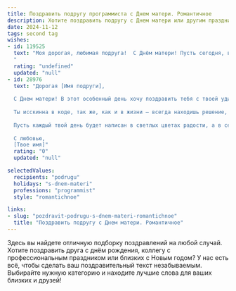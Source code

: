 ```yaml
---
title: Поздравить подругу программиста с Днем матери. Романтичное
description: Хотите поздравить подругу с Днем матери или другим праздником? Наш ИИ создаст незабываемое поздравление, а вы обязательно выделитесь среди других.  
date: 2024-11-12
tags: second tag
wishes:
- id: 119525
  text: "Моя дорогая, любимая подруга!  С Днём матери! Пусть сегодня, в этот чудесный праздник,  твоё сердце наполнится  теплотой и нежностью, как самый прекрасный код,  написанный любовью.  Ты –  невероятная программистка,  создающая  чудеса в цифровом мире, и  такая же  замечательная мама,  создающая  свой  уникальный,  полный любви мир.  Пусть  твоя жизнь будет  наполнена  счастьем,  радостью и  взаимной  нежностью.  Я  люблю тебя!
  "
  rating: "undefined"
  updated: "null"
- id: 28976
  text: "Дорогая [Имя подруги],
  
  С Днем матери! В этот особенный день хочу поздравить тебя с твоей удивительной ролью в жизни, наполненной заботой и теплом. Ты — как истинный программист, который с легкостью создает свои уникальные алгоритмы любви и понимания.
  
  Ты исскинна в коде, так же, как и в жизни — всегда находишь решение, даже когда кажется, что это невозможно. Твоя мудрость и жизненный опыт вдохновляют и дарят уверенность. Спасибо за твою бесконечную поддержку и доброту.
  
  Пусть каждый твой день будет написан в светлых цветах радости, а в сердце всегда царит мир и счастье. Ты — настоящая волшебница, создающая гармонию вокруг.
  
  С любовью,
  [Твое имя]"
  rating: "0"
  updated: "null"

selectedValues:
  recipients: "podrugu"
  holidays: "s-dnem-materi"
  professions: "programmist"
  style: "romantichnoe"

links:
- slug: "pozdravit-podrugu-s-dnem-materi-romantichnoe"
  title: "Поздравить подругу с Днем матери. Романтичное"
---
```


Здесь вы найдете отличную подборку поздравлений на любой случай. 
Хотите поздравить друга с днём рождения, коллегу с профессиональным праздником или близких с Новым годом? У нас есть всё, чтобы сделать ваш поздравительный текст незабываемым. Выбирайте нужную категорию и находите лучшие слова для ваших близких и друзей!
